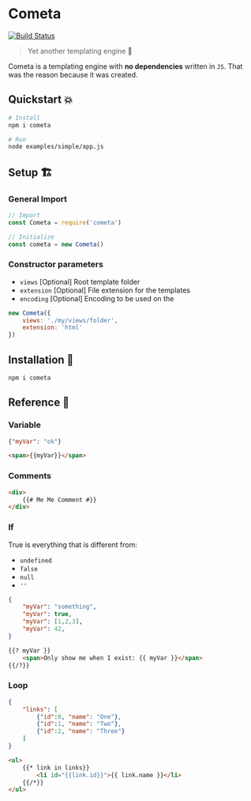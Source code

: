 # Cometa

[![Build Status](https://travis-ci.org/CupCakeArmy/cometa.svg?branch=master)](https://travis-ci.org/CupCakeArmy/cometa)

> Yet another templating engine 📠

Cometa is a templating engine with **no dependencies** written in `JS`. That was the reason because it was created.

## Quickstart 💥

```bash
# Install
npm i cometa

# Run
node examples/simple/app.js
```

## Setup 🏗

### General Import

```javascript
// Import
const Cometa = require('cometa')

// Initialize
const cometa = new Cometa()
```

### Constructor parameters

- `views` [Optional] Root template folder
- `extension` [Optional] File extension for the templates
- `encoding` [Optional] Encoding to be used on the

```javascript
new Cometa({
	views: './my/views/folder',
	extension: 'html'
})
```

## Installation 🚂

```bash
npm i cometa
```

## Reference 📒

### Variable

```json
{"myVar": "ok"}
```

```html
<span>{{myVar}}</span>
```

### Comments

```html
<div>
	{{# Me Me Comment #}}
</div>
```

### If

True is everything that is different from:

- `undefined`
- `false`
- `null`
- `''`

```json
{
	"myVar": "something",
	"myVar": true,
	"myVar": [1,2,3],
	"myVar": 42,
}
```

```html
{{? myVar }}
	<span>Only show me when I exist: {{ myVar }}</span>
{{/?}}
```

### Loop

```json
{
	"links": [
		{"id":0, "name": "One"},
		{"id":1, "name": "Two"},
		{"id":2, "name": "Three"}
	]
}
```

```html
<ul>
	{{* link in links}}
		<li id="{{link.id}}">{{ link.name }}</li>
	{{/*}}
</ul>
```
